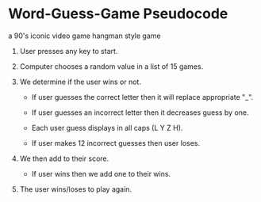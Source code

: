 # Word-Guess-Game Pseudocode
a 90's iconic video game hangman style game

1. User presses any key to start.

2. Computer chooses a random value in a list of 15 games.

3. We determine if the user wins or not.

   * If user guesses the correct letter then it will replace appropriate "_".

   * If user guesses an incorrect letter then it decreases guess by one.

   * Each user guess displays in all caps (L Y Z H).

   * If user makes 12 incorrect guesses then user loses.

4. We then add to their score.

   * If user wins then we add one to their wins.

5. The user wins/loses to play again.


